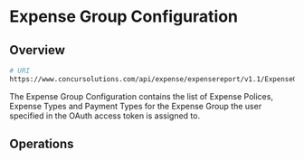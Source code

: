 # Expense Group Configuration

## Overview

```bash
# URI
https://www.concursolutions.com/api/expense/expensereport/v1.1/ExpenseGroupConfiguration/
```

The Expense Group Configuration contains the list of Expense Polices, Expense Types and Payment Types for the Expense Group the user specified in the OAuth access token is assigned to.

## Operations
